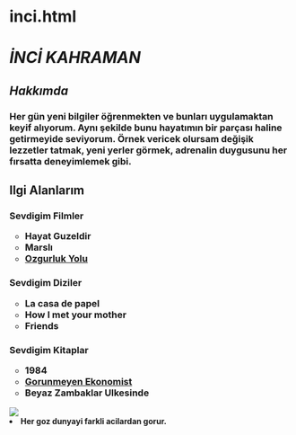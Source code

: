# inci.html
<h1> 
    <i>İNCİ KAHRAMAN</i>
</h1>
<h2> 
    <em>Hakkımda</em>
</h2>
<h3>Her gün yeni bilgiler öğrenmekten ve bunları uygulamaktan keyif alıyorum. Aynı şekilde bunu hayatımın bir parçası haline getirmeyide seviyorum. Örnek vericek olursam değişik lezzetler tatmak, yeni yerler görmek, adrenalin duygusunu her fırsatta deneyimlemek gibi. </h3>

<h2> 
    <body>
        Ilgi Alanlarım
    </body> 
</h2>
<h3>Sevdigim Filmler
    <ul style="list-style-type: circle ">
        <li>Hayat Guzeldir</li>
        <li>Marslı</li>
        <li>
            <a href="https://www.imdb.com/title/tt0758758/">Ozgurluk Yolu</a>
        </li>
    </ul>
</h3>
<h3>Sevdigim Diziler
    <ul style="list-style-type: circle ">
        <li>La casa de papel</li>
        <li>How I met your mother</li>
        <li>Friends</li>
    </ul>
</h3>
<h3>Sevdigim Kitaplar
    <ul style="list-style-type: circle ">
        <li>1984</li>
        <li>
            <a href="https://www.goodreads.com/book/show/13124905-g-r-nmeyen-ekonomist?from_search=true&from_srp=true&qid=rVasDdc3PO&rank=1">Gorunmeyen Ekonomist</a>
        </li>
        <li>
            <div>
                Beyaz Zambaklar Ulkesinde
            </div>
        </li>
    </ul>
</h3>

<!-- <h3>Hayata bir kere geliyorsan hakkını vererek yaşaman gerekir.</h3> -->

<img src="https://st.depositphotos.com/1020341/4424/i/450/depositphotos_44240331-stock-photo-planet-earth-and-blue-human.jpg"/>
<li>
    <b>Her goz dunyayi farkli acilardan gorur.</b>
</li>
